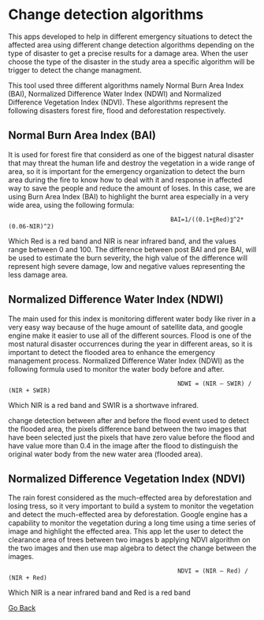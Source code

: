 # Change detection algorithms
This apps developed to help in different emergency situations to detect the affected area using different change detection algorithms depending on the type of disaster to get a precise results for a damage area. When the user choose the type of the disaster in the study area a specific algorithm will be trigger to detect the change managment.

This tool used three different algorithms namely Normal Burn Area Index (BAI),  Normalized Difference Water Index (NDWI) and  Normalized Difference Vegetation Index (NDVI). These algorithms represent the following disasters forest fire, flood and deforestation respectively. 


## Normal Burn Area Index (BAI)
It is used for forest fire that considerd as one of the biggest natural disaster that may threat the human life and destroy the vegetation in a wide range of area, so it is important for the emergency organization to detect the burn area during the fire to know how to deal with it and response in affected way to save the people and reduce the amount of loses. In this case, we are using Burn Area Index (BAI) to highlight the burnt area especially in a very wide area, using the following formula:

                                                  BAI=1/((0.1+〖Red)〗^2*(0.06-NIR)^2)

Which Red is a red band and NIR is near infrared band, and the values range between 0 and 100.
The difference between post BAI and pre BAI, will be used to estimate the burn severity, the high value of the difference will represent high severe damage, low and negative values representing the less damage area. 


## Normalized Difference Water Index (NDWI) 
The main used for this index is monitoring different water body like river in a very easy way because of the huge amount of satellite data, and google engine make it easier to use all of the different sources. Flood is one of the most natural disaster occurrences during the year in different areas, so it is important to detect the flooded area to enhance the emergency management process. Normalized Difference Water Index (NDWI) as the following formula used to monitor the water body before and after.

                                                    NDWI = (NIR – SWIR) / (NIR + SWIR)

 Which NIR is a red band and SWIR is a shortwave infrared. 

change detection between after and before the flood event used to detect the flooded area, the pixels difference band between the two images that have been selected just the pixels that have zero value before the flood and have value more than 0.4  in the image after the flood to distinguish the original water body from the new water area (flooded area).


## Normalized Difference Vegetation Index (NDVI)
The rain forest considered as the much-effected area by deforestation and losing tress, so it very important to build a system to monitor the vegetation and detect the much-effected area by deforestation. Google engine has a capability to monitor the vegetation during a long time using a time series of image and highlight the effected area. This app let the user to detect the clearance area of trees between two images b applying NDVI algorithm on the two images and then use map algebra to detect the change between the images.
         
                                                    NDVI = (NIR – Red) / (NIR + Red)

Which NIR is a near infrared band and Red is a red band


                                                     
[Go Back](README.md)